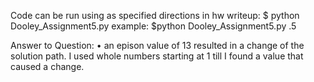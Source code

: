 Code can be run using as specified directions in hw writeup:
	$ python Dooley_Assignment5.py <epsilon value>
example:
	$python Dooley_Assignment5.py .5

Answer to Question:
• an epison value of 13 resulted in a change of the solution path. I used whole numbers starting at 1 till I found a value that caused a change.